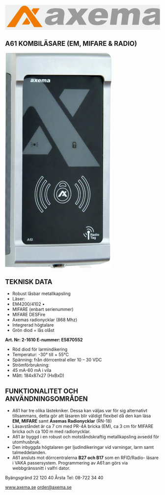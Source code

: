 ![](_page_0_Picture_0.jpeg)

## **A61 KOMBILÄSARE (EM, MIFARE & RADIO)**

![](_page_0_Picture_2.jpeg)

## **TEKNISK DATA**

- Robust låsbar metallkapsling
- Läser:
- EM4200/4102 •
- MIFARE (enbart serienummer)
- MIFARE DESFire
- Axemas radionycklar (868 Mhz)
- Integrerad högtalare
- Grön diod = lås olåst

**Art. Nr: 2-1610 E-nummer: E5870552** 

- Röd diod för larmindikering
- Temperatur: -30° till + 55°C
- Spänning: från dörrcentral eller 10 – 30 VDC
- Strömförbrukning:
- 45 mA-60 mA i vila
- Mått: 184x87x27 (HxBxD)

## **FUNKTIONALITET OCH ANVÄNDNINGSOMRÅDEN**

- A61 har tre olika lästekniker. Dessa kan väljas var för sig alternativt tillsammans, detta gör att läsaren blir väldigt flexibel då den kan läsa **EM, MIFARE** samt **Axemas Radionycklar** (RN-18)
- Läsavståndet är ca 7 cm med PR-4A bricka (EM), ca 3 cm för MIFARE bricka och ca 100 m med radionycklar.
- A61 är byggd i en robust och motståndskraftig metallkapsling avsedd för utomhusbruk.
- Den inbyggda högtalaren ger ljudindikeringar vid varningar, larm samt talmeddelanden.
- A61 ansluts mot dörrcentralerna **B27 och B17** som en RFID/Radio- läsare i VAKA passersystem. Programmering av A61:an görs via webbgränssnitt i valfri dator.

Byängsgränd 22 120 40 Årsta Tel: 08-722 34 40

www.axema.se order@axema.se